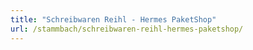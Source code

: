 ```yaml
---
title: "Schreibwaren Reihl - Hermes PaketShop"
url: /stammbach/schreibwaren-reihl-hermes-paketshop/
---
```

